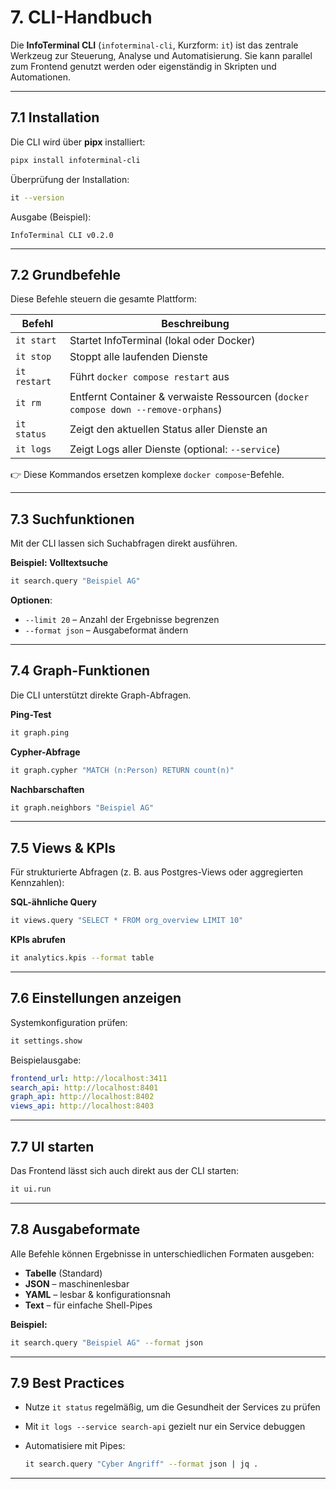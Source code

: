 # 7. CLI-Handbuch

Die **InfoTerminal CLI** (`infoterminal-cli`, Kurzform: `it`) ist das zentrale Werkzeug zur Steuerung, Analyse und Automatisierung.
Sie kann parallel zum Frontend genutzt werden oder eigenständig in Skripten und Automationen.

---

## 7.1 Installation

Die CLI wird über **pipx** installiert:

```bash
pipx install infoterminal-cli
```

Überprüfung der Installation:

```bash
it --version
```

Ausgabe (Beispiel):

```
InfoTerminal CLI v0.2.0
```

---

## 7.2 Grundbefehle

Diese Befehle steuern die gesamte Plattform:

| Befehl       | Beschreibung                                                                       |
| ------------ | ---------------------------------------------------------------------------------- |
| `it start`   | Startet InfoTerminal (lokal oder Docker)                                           |
| `it stop`    | Stoppt alle laufenden Dienste                                                      |
| `it restart` | Führt `docker compose restart` aus                                                 |
| `it rm`      | Entfernt Container & verwaiste Ressourcen (`docker compose down --remove-orphans`) |
| `it status`  | Zeigt den aktuellen Status aller Dienste an                                        |
| `it logs`    | Zeigt Logs aller Dienste (optional: `--service`)                                   |

👉 Diese Kommandos ersetzen komplexe `docker compose`-Befehle.

---

## 7.3 Suchfunktionen

Mit der CLI lassen sich Suchabfragen direkt ausführen.

**Beispiel: Volltextsuche**

```bash
it search.query "Beispiel AG"
```

**Optionen**:

- `--limit 20` – Anzahl der Ergebnisse begrenzen
- `--format json` – Ausgabeformat ändern

---

## 7.4 Graph-Funktionen

Die CLI unterstützt direkte Graph-Abfragen.

**Ping-Test**

```bash
it graph.ping
```

**Cypher-Abfrage**

```bash
it graph.cypher "MATCH (n:Person) RETURN count(n)"
```

**Nachbarschaften**

```bash
it graph.neighbors "Beispiel AG"
```

---

## 7.5 Views & KPIs

Für strukturierte Abfragen (z. B. aus Postgres-Views oder aggregierten Kennzahlen):

**SQL-ähnliche Query**

```bash
it views.query "SELECT * FROM org_overview LIMIT 10"
```

**KPIs abrufen**

```bash
it analytics.kpis --format table
```

---

## 7.6 Einstellungen anzeigen

Systemkonfiguration prüfen:

```bash
it settings.show
```

Beispielausgabe:

```yaml
frontend_url: http://localhost:3411
search_api: http://localhost:8401
graph_api: http://localhost:8402
views_api: http://localhost:8403
```

---

## 7.7 UI starten

Das Frontend lässt sich auch direkt aus der CLI starten:

```bash
it ui.run
```

---

## 7.8 Ausgabeformate

Alle Befehle können Ergebnisse in unterschiedlichen Formaten ausgeben:

- **Tabelle** (Standard)
- **JSON** – maschinenlesbar
- **YAML** – lesbar & konfigurationsnah
- **Text** – für einfache Shell-Pipes

**Beispiel:**

```bash
it search.query "Beispiel AG" --format json
```

---

## 7.9 Best Practices

- Nutze `it status` regelmäßig, um die Gesundheit der Services zu prüfen
- Mit `it logs --service search-api` gezielt nur ein Service debuggen
- Automatisiere mit Pipes:

  ```bash
  it search.query "Cyber Angriff" --format json | jq .
  ```

---
